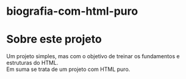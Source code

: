 # biografia-com-html-puro
<h1>Sobre este projeto</h1>
<p>
  
  Um projeto simples, mas com o objetivo de treinar os fundamentos e estruturas do HTML.<br>
  Em suma se trata de um projeto com HTML puro.
  
</p>

